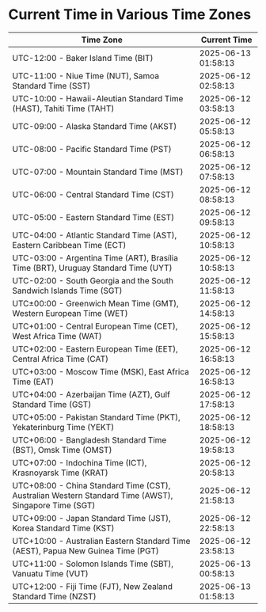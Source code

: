 # Current Time in Various Time Zones

| Time Zone | Current Time |
|-----------|--------------|
| UTC-12:00 - Baker Island Time (BIT) | 2025-06-13 01:58:13 |
| UTC-11:00 - Niue Time (NUT), Samoa Standard Time (SST) | 2025-06-12 02:58:13 |
| UTC-10:00 - Hawaii-Aleutian Standard Time (HAST), Tahiti Time (TAHT) | 2025-06-12 03:58:13 |
| UTC-09:00 - Alaska Standard Time (AKST) | 2025-06-12 05:58:13 |
| UTC-08:00 - Pacific Standard Time (PST) | 2025-06-12 06:58:13 |
| UTC-07:00 - Mountain Standard Time (MST) | 2025-06-12 07:58:13 |
| UTC-06:00 - Central Standard Time (CST) | 2025-06-12 08:58:13 |
| UTC-05:00 - Eastern Standard Time (EST) | 2025-06-12 09:58:13 |
| UTC-04:00 - Atlantic Standard Time (AST), Eastern Caribbean Time (ECT) | 2025-06-12 10:58:13 |
| UTC-03:00 - Argentina Time (ART), Brasília Time (BRT), Uruguay Standard Time (UYT) | 2025-06-12 10:58:13 |
| UTC-02:00 - South Georgia and the South Sandwich Islands Time (SGT) | 2025-06-12 11:58:13 |
| UTC±00:00 - Greenwich Mean Time (GMT), Western European Time (WET) | 2025-06-12 14:58:13 |
| UTC+01:00 - Central European Time (CET), West Africa Time (WAT) | 2025-06-12 15:58:13 |
| UTC+02:00 - Eastern European Time (EET), Central Africa Time (CAT) | 2025-06-12 16:58:13 |
| UTC+03:00 - Moscow Time (MSK), East Africa Time (EAT) | 2025-06-12 16:58:13 |
| UTC+04:00 - Azerbaijan Time (AZT), Gulf Standard Time (GST) | 2025-06-12 17:58:13 |
| UTC+05:00 - Pakistan Standard Time (PKT), Yekaterinburg Time (YEKT) | 2025-06-12 18:58:13 |
| UTC+06:00 - Bangladesh Standard Time (BST), Omsk Time (OMST) | 2025-06-12 19:58:13 |
| UTC+07:00 - Indochina Time (ICT), Krasnoyarsk Time (KRAT) | 2025-06-12 20:58:13 |
| UTC+08:00 - China Standard Time (CST), Australian Western Standard Time (AWST), Singapore Time (SGT) | 2025-06-12 21:58:13 |
| UTC+09:00 - Japan Standard Time (JST), Korea Standard Time (KST) | 2025-06-12 22:58:13 |
| UTC+10:00 - Australian Eastern Standard Time (AEST), Papua New Guinea Time (PGT) | 2025-06-12 23:58:13 |
| UTC+11:00 - Solomon Islands Time (SBT), Vanuatu Time (VUT) | 2025-06-13 00:58:13 |
| UTC+12:00 - Fiji Time (FJT), New Zealand Standard Time (NZST) | 2025-06-13 01:58:13 |

